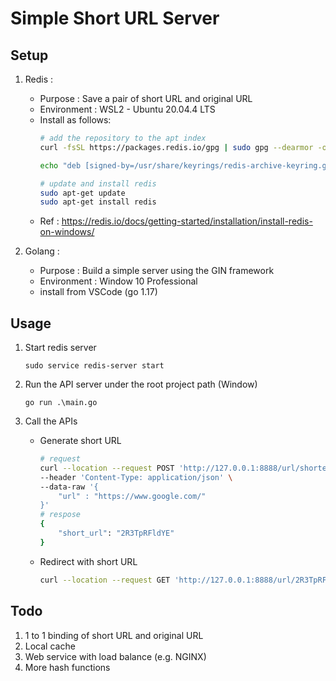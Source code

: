 # Simple Short URL Server

## Setup

1. Redis :
   - Purpose : Save a pair of short URL and original URL
   - Environment : WSL2 - Ubuntu 20.04.4 LTS
   - Install as follows:
        ```bash
        # add the repository to the apt index
        curl -fsSL https://packages.redis.io/gpg | sudo gpg --dearmor -o /usr/share/keyrings/redis-archive-keyring.gpg

        echo "deb [signed-by=/usr/share/keyrings/redis-archive-keyring.gpg] https://packages.redis.io/deb $(lsb_release -cs) main" | sudo tee /etc/apt/sources.list.d/redis.list

        # update and install redis
        sudo apt-get update
        sudo apt-get install redis
        ```
    - Ref : https://redis.io/docs/getting-started/installation/install-redis-on-windows/

2. Golang :
    - Purpose : Build a simple server using the GIN framework
    - Environment : Window 10 Professional
    - install from VSCode (go 1.17)

## Usage

1. Start redis server
    ```
    sudo service redis-server start
    ```

2. Run the API server under the root project path (Window)
    ```
    go run .\main.go
    ```

3. Call the APIs
    - Generate short URL
        ``` bash
        # request
        curl --location --request POST 'http://127.0.0.1:8888/url/shorten' \
        --header 'Content-Type: application/json' \
        --data-raw '{
            "url" : "https://www.google.com/"
        }'
        # respose
        {
            "short_url": "2R3TpRFldYE"
        }
        ```
    - Redirect with short URL
        ```bash
        curl --location --request GET 'http://127.0.0.1:8888/url/2R3TpRFldYE'
        ```

## Todo
1. 1 to 1 binding of short URL and original URL
2. Local cache
3. Web service with load balance (e.g. NGINX)
4. More hash functions